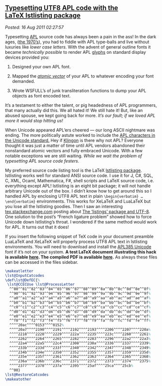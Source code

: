  
[Typesetting UTF8 APL code with the LaTeX lstlisting package](http://bakerjd99.wordpress.com/2011/08/15/typesetting-utf8-apl-code-with-the-latex-lstlisting-package/)
---------------------------------------------------------------------------------------------------------------------------------------------------------------------

*Posted: 16 Aug 2011 02:27:57*

Typesetting
[APL](http://en.wikipedia.org/wiki/APL\_(programming\_language)) source
code has always been a pain in the ass! In the dark ages, ([the
1970’s](http://www.google.com/search?tbm=isch\&hl=en\&source=hp\&biw=994\&bih=584\&q=the+seventies\&gbv=2\&oq=the+seventi)),
you had to fiddle with APL type-balls and live without luxuries like
*lower case letters*. With the advent of general outline fonts it became
*technically possible* to render APL
[glyphs](http://www.merriam-webster.com/dictionary/glyph) on standard
display devices provided you:

1.  Designed your own APL font.

2.  Mapped the *[atomic vector](http://aplwiki.com/AtomicVector)* of
    your APL to whatever encoding your font demanded.

3.  Wrote WSFULL’s of junk transliteration functions to dump your APL
    objects as font encoded text.

It’s a testament to either the talent, or pig headedness of APL
programmers, that many actually did this. We all hated it! We still hate
it! But, like an abused spouse, we kept going back for more. *It’s our
fault; if we loved APL more it would stop hitting us!*

When Unicode appeared APL’ers cheered — our long ASCII nightmare was
ending. The more politically astute worked to include the [APL
characters in the Unicode
standard.](http://aplwiki.com/UnicodeForAplers) Hey if
[Klingon](http://www.evertype.com/standards/csur/klingon.html) is there
why not APL? Everyone thought it was just a matter of time until APL
vendors abandoned their nonstandard atomic vectors and fully embraced
Unicode. With a few notable exceptions we are still waiting. *While we
wait the problem of typesetting APL source code festers.*

My preferred source code listing tool is the LaTeX [lstlisting
package](http://en.wikibooks.org/wiki/LaTeX/Packages/Listings).
lstlisting works well for standard ANSI source code. I use it for J,
C\#, SQL, C, XML, Ocaml, Mathematica, F\#, shell scripts and
LaTeX source code, i.e. everything except APL! lstlisting is an eight
bit package; it will not handle arbitrary Unicode out of the box. I
didn’t know how to get around this so I handled APL by enclosing UTF8
APL text in plain `\begin{verbatim} … \end{verbatim}` environments. This
works for XeLaTeX and LuaLaTeX but you lose all the lstlisting goodies. Then I
saw an interesting
[tex.stackexchange.com](http://tex.stackexchange.com/) posting about
[The ‘listings’ package and
UTF-8](http://tex.stackexchange.com/questions/25391/the-listings-package-and-utf-8).
One solution to the post’s “French ligature problem” showed how to force
Unicode down lstlisting’s throat. I wondered if the same method would
work for APL. It turns out that it does!

If you insert the following snippet of TeX code in your document
preamble LuaLaTeX and XeLaTeX will properly process UTF8 APL text in lstlisting
environments. You will need to download and install the [APL385
Unicode](http://v4.vector.org.uk/resource/) font if it’s not on your
system. **A test LaTeX document illustrating this hack is available
[here](https://www.box.net/shared/62x2208x56lrjy5vkesz). The compiled
PDF is available
[here](https://www.box.net/shared/bnl3n4sqt2h3bhn8bb79).** As always
these files can be accessed in the files sidebar.

```LATEX
\makeatletter
\lst@InputCatcodes
\def\lst@DefEC{%
 \lst@CCECUse \lst@ProcessLetter
  ^^80^^81^^82^^83^^84^^85^^86^^87^^88^^89^^8a^^8b^^8c^^8d^^8e^^8f%
  ^^90^^91^^92^^93^^94^^95^^96^^97^^98^^99^^9a^^9b^^9c^^9d^^9e^^9f%
  ^^a0^^a1^^a2^^a3^^a4^^a5^^a6^^a7^^a8^^a9^^aa^^ab^^ac^^ad^^ae^^af%
  ^^b0^^b1^^b2^^b3^^b4^^b5^^b6^^b7^^b8^^b9^^ba^^bb^^bc^^bd^^be^^bf%
  ^^c0^^c1^^c2^^c3^^c4^^c5^^c6^^c7^^c8^^c9^^ca^^cb^^cc^^cd^^ce^^cf%
  ^^d0^^d1^^d2^^d3^^d4^^d5^^d6^^d7^^d8^^d9^^da^^db^^dc^^dd^^de^^df%
  ^^e0^^e1^^e2^^e3^^e4^^e5^^e6^^e7^^e8^^e9^^ea^^eb^^ec^^ed^^ee^^ef%
  ^^f0^^f1^^f2^^f3^^f4^^f5^^f6^^f7^^f8^^f9^^fa^^fb^^fc^^fd^^fe^^ff%
  ^^^^20ac^^^^0153^^^^0152%
  ^^^^20a7^^^^2190^^^^2191^^^^2192^^^^2193^^^^2206^^^^2207^^^^220a%
  ^^^^2218^^^^2228^^^^2229^^^^222a^^^^2235^^^^223c^^^^2260^^^^2261%
  ^^^^2262^^^^2264^^^^2265^^^^2282^^^^2283^^^^2296^^^^22a2^^^^22a3%
  ^^^^22a4^^^^22a5^^^^22c4^^^^2308^^^^230a^^^^2336^^^^2337^^^^2339%
  ^^^^233b^^^^233d^^^^233f^^^^2340^^^^2342^^^^2347^^^^2348^^^^2349%
  ^^^^234b^^^^234e^^^^2350^^^^2352^^^^2355^^^^2357^^^^2359^^^^235d%
  ^^^^235e^^^^235f^^^^2361^^^^2362^^^^2363^^^^2364^^^^2365^^^^2368%
  ^^^^236a^^^^236b^^^^236c^^^^2371^^^^2372^^^^2373^^^^2374^^^^2375%
  ^^^^2377^^^^2378^^^^237a^^^^2395^^^^25af^^^^25ca^^^^25cb%
  ^^00}
\lst@RestoreCatcodes
\makeatother
```
